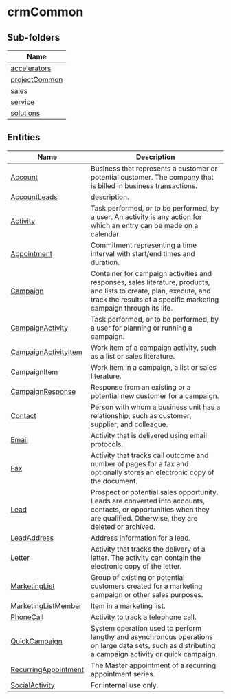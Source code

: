 
# crmCommon


## Sub-folders

|Name|
|---|
|[accelerators](accelerators/README.md)|
|[projectCommon](projectCommon/README.md)|
|[sales](sales/README.md)|
|[service](service/README.md)|
|[solutions](solutions/README.md)|




## Entities

|Name|Description|
|---|---|
|[Account](Account.cdm.json)|Business that represents a customer or potential customer. The company that is billed in business transactions.  |
|[AccountLeads](AccountLeads.cdm.json)|description.  |
|[Activity](Activity.cdm.json)|Task performed, or to be performed, by a user. An activity is any action for which an entry can be made on a calendar.  |
|[Appointment](Appointment.cdm.json)|Commitment representing a time interval with start/end times and duration.  |
|[Campaign](Campaign.cdm.json)|Container for campaign activities and responses, sales literature, products, and lists to create, plan, execute, and track the results of a specific marketing campaign through its life.  |
|[CampaignActivity](CampaignActivity.cdm.json)|Task performed, or to be performed, by a user for planning or running a campaign.  |
|[CampaignActivityItem](CampaignActivityItem.cdm.json)|Work item of a campaign activity, such as a list or sales literature.  |
|[CampaignItem](CampaignItem.cdm.json)|Work item in a campaign, a list or sales literature.  |
|[CampaignResponse](CampaignResponse.cdm.json)|Response from an existing or a potential new customer for a campaign.  |
|[Contact](Contact.cdm.json)|Person with whom a business unit has a relationship, such as customer, supplier, and colleague.  |
|[Email](Email.cdm.json)|Activity that is delivered using email protocols.  |
|[Fax](Fax.cdm.json)|Activity that tracks call outcome and number of pages for a fax and optionally stores an electronic copy of the document.  |
|[Lead](Lead.cdm.json)|Prospect or potential sales opportunity. Leads are converted into accounts, contacts, or opportunities when they are qualified. Otherwise, they are deleted or archived.  |
|[LeadAddress](LeadAddress.cdm.json)|Address information for a lead.  |
|[Letter](Letter.cdm.json)|Activity that tracks the delivery of a letter. The activity can contain the electronic copy of the letter.  |
|[MarketingList](MarketingList.cdm.json)|Group of existing or potential customers created for a marketing campaign or other sales purposes.  |
|[MarketingListMember](MarketingListMember.cdm.json)|Item in a marketing list.  |
|[PhoneCall](PhoneCall.cdm.json)|Activity to track a telephone call.  |
|[QuickCampaign](QuickCampaign.cdm.json)|System operation used to perform lengthy and asynchronous operations on large data sets, such as distributing a campaign activity or quick campaign.  |
|[RecurringAppointment](RecurringAppointment.cdm.json)|The Master appointment of a recurring appointment series.  |
|[SocialActivity](SocialActivity.cdm.json)|For internal use only.  |
